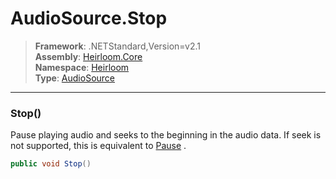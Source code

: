 # AudioSource.Stop

> **Framework**: .NETStandard,Version=v2.1  
> **Assembly**: [Heirloom.Core][0]  
> **Namespace**: [Heirloom][0]  
> **Type**: [AudioSource][1]  

--------------------------------------------------------------------------------

### Stop()

Pause playing audio and seeks to the beginning in the audio data. If seek is not supported, this is equivalent to [Pause][2] .

```cs
public void Stop()
```

[0]: ..\Heirloom.Core.md
[1]: Heirloom.AudioSource.md
[2]: Heirloom.AudioSource.Pause.md
